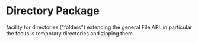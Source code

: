 # Directory Package
facility for directories ("folders") extending the general File API.
in particular the focus is temporary directories and zipping them.

